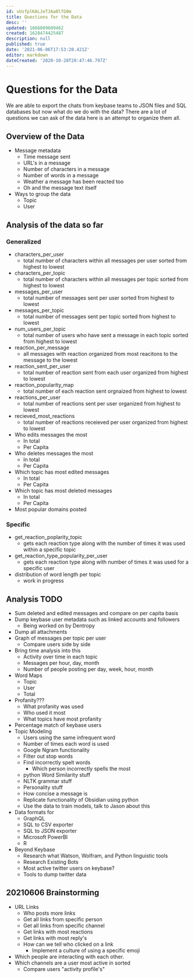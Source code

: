 ```yaml
---
id: vUsfplKALJeTJAa0lfG0m
title: Questions for the Data
desc: ''
updated: 1666809609462
created: 1628474425487
description: null
published: true
date: '2021-06-06T17:53:20.421Z'
editor: markdown
dateCreated: '2020-10-28T20:47:46.797Z'
---
```


# Questions for the Data

We are able to export the chats from keybase teams to JSON files and SQL databases but now what do we do with the data? There are a lot of questions we can ask of the data here is an attempt to organize them all.

## Overview of the Data

* Message metadata
  * Time message sent
  * URL's in a message
  * Number of characters in a message
  * Number of words in a message
  * Weather a message has been reacted too
  * Oh and the message text itself
* Ways to group the data
  * Topic
  * User

## Analysis of the data so far

### Generalized

* characters_per_user
  * total number of characters within all messages per user sorted from highest to lowest
* characters_per_topic
  * total number of characters within all messages per topic sorted from highest to lowest
* messages_per_user
  * total number of messages sent per user sorted from highest to lowest
* messages_per_topic
  * total number of messages sent per topic sorted from highest to lowest
* num_users_per_topic
  * total number of users who have sent a message in each topic sorted from highest to lowest
* reaction_per_message
  * all messages with reaction organized from most reacitons to the message to the lowest
* reaction_sent_per_user
  * total number of reaction sent from each user organized from highest to lowest
* reaction_popularity_map
  * total number of each reaction sent orgnaized from highest to lowest
* reactions_per_user
  * total number of reactions sent per user organized from highest to lowest
* recieved_most_reactions
  * total number of reactions receieved per user organized from highest to lowest
* Who edits messages the most
  * In total
  * Per Capita
* Who deletes messages the most
  * In total
  * Per Capita
* Which topic has most edited messages
  * In total
  * Per Capita
* Which topic has most deleted messages
  * In total
  * Per Capita
* Most popular domains posted

### Specific

* get_reaction_poplarity_topic
  * gets each reaction type along with the number of times it was used within a specific topic
* get_reaction_type_popularity_per_user
  * gets each reaction type along with number of times it was used for a specific user
* distribution of word length per topic
  * work in progress

## Analysis TODO

* Sum deleted and edited messages and compare on per capita basis
* Dump keybase user metadata such as linked accounts and followers
  * Being worked on by Dentropy
* Dump all attachments
* Graph of messages per topic per user
  * Compare users side by side
* Bring time analysis into this
  * Activity over time in each topic
  * Messages per hour, day, month
  * Number of people posting per day, week, hour, month
* Word Maps
  * Topic
  * User
  * Total
* Profanity???
  * What profanity was used
  * Who used it most
  * What topics have most profanity
* Percentage match of keybase users
* Topic Modeling
  * Users using the same infrequent word
  * Number of times each word is used
  * Google Ngram functionality
  * Filter out stop words
  * Find incorrectly spelt words
    * Which person incorrectly spells the most
  * python Word Similarity stuff
  * NLTK grammar stuff
  * Personality stuff
  * How concise a message is
  * Replicate functionality of Obsidian using python
  * Use the data to train models, talk to Jason about this
* Data formats for
  * GraphQL
  * SQL to CSV exporter
  * SQL to JSON exporter
  * Microsoft PowerBI
  * R
* Beyond Keybase
  * Research what Watson, Wolfram, and Python linguistic tools 
  * Research Existing Bots
  * Most active twitter users on keybase?
  * Tools to dump twitter data
  
  
## 20210606 Brainstorming

* URL Links
  * Who posts more links
  * Get all links from specific person
  * Get all links from specific channel
  * Get links with most reactions
  * Get links with most reply's
  * How can we tell who clicked on a link
    * Implement a culture of using a specific emoji
* Which people are interacting with each other.
* Which channels are a user most active in sorted
	* Compare users "activity profile's"

